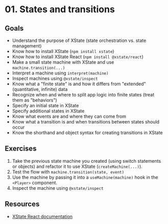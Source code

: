 # 01. States and transitions

## Goals

- Understand the purpose of XState (state orchestration vs. state management)
- Know how to install XState (`npm install xstate`)
- Know how to install XState React (`npm install @xstate/react`)
- Make a small state machine with XState and use `machine.transition(...)`
- Interpret a machine using `interpret(machine)`
- Inspect machines using `@xstate/inspect`
- Know what a "finite state" is and how it differs from "extended" (quantitative, infinite) data
- Recognize when and where to split app logic into finite states (treat them as "behaviors")
- Specify an initial state in XState
- Specify additional states in XState
- Know what events are and where they can come from
- Know what a transition is and when transitions between states should occur
- Know the shorthand and object syntax for creating transitions in XState

## Exercises

1. Take the previous state machine you created (using switch statements or objects) and refactor it to use XState (`createMachine(...)`).
2. Test the flow with `machine.transition(state, event)`
3. Use the machine by passing it into a `useMachine(machine)` hook in the `<Player>` component.
4. Inspect the machine using `@xstate/inspect`

## Resources

- [XState React documentation](https://xstate.js.org/docs/packages/xstate-react/)
